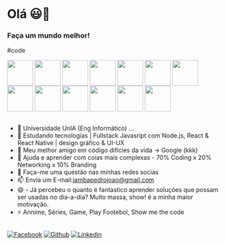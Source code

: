 # Olá 😃👋
### Faça um mundo melhor! 
  #code
<div style="display">
            <img align="center" width="60px" height="60px" src="https://cdn.jsdelivr.net/gh/devicons/devicon/icons/html5/html5-original-wordmark.svg" />
            <img align="center" width="60px" height="60px" src="https://cdn.jsdelivr.net/gh/devicons/devicon/icons/css3/css3-original-wordmark.svg" />
            <img align="center" width="60px" height="60px" src="https://cdn.jsdelivr.net/gh/devicons/devicon/icons/javascript/javascript-original.svg" />
            <img align="center" width="60px" height="60px" src="https://cdn.jsdelivr.net/gh/devicons/devicon/icons/bootstrap/bootstrap-original.svg" />  
            <img align="center" width="60px" height="60px" src="https://cdn.jsdelivr.net/gh/devicons/devicon/icons/sass/sass-original.svg" />        
            <img align="center" width="60px" height="60px" src="https://cdn.jsdelivr.net/gh/devicons/devicon/icons/nodejs/nodejs-original-wordmark.svg" />
            <img align="center" width="60px" height="60px" src="https://cdn.jsdelivr.net/gh/devicons/devicon/icons/npm/npm-original-wordmark.svg" />         
            <img align="center" width="60px" height="60px" src="https://cdn.jsdelivr.net/gh/devicons/devicon/icons/yarn/yarn-original-wordmark.svg" />  
            <img align="center" width="60px" height="60px" src="https://cdn.jsdelivr.net/gh/devicons/devicon/icons/webpack/webpack-original.svg" />          
            <img align="center" width="60px" height="60px" src="https://cdn.jsdelivr.net/gh/devicons/devicon/icons/babel/babel-original.svg" />
            <imgalign="center" width="60px" height="60px" src="https://cdn.jsdelivr.net/gh/devicons/devicon/icons/react/react-original.svg" />
            <img align="center" width="60px" height="60px" src="https://cdn.jsdelivr.net/gh/devicons/devicon/icons/wordpress/wordpress-original.svg" />
            <img align="center" width="60px" height="60px" src="https://cdn.jsdelivr.net/gh/devicons/devicon/icons/git/git-original.svg" /> 
            <img align="center" width="60px" height="60px" src="https://cdn.jsdelivr.net/gh/devicons/devicon/icons/github/github-original.svg" />
</div>
 
 ##

- 🔭 Universidade UnIA (Eng Informático) ...
- 🌱 Estudando tecnologias | Fullstack Javasript com Node.js, React & React Native | design gráfico & UI-UX
- 👯 Meu melhor amigo em código difícies da vida -> Google (kkk)
- 🤔 Ajuda e aprender com coias mais complexas - 70% Coding x 20% Networking x 10% Branding  
- 💬 Faça-me uma questão nas minhas redes socias 
- 📫 Envia um E-mail:jambapedrojoao@gmail.com 
- 😄 - Já percebeu o quanto é fantastico aprender soluções que possam ser usadas no dia-a-dia? Muito massa, show! é a minha maior motivação.
- ⚡ Annime, Séries, Game, Play Footebol, Show me the code 

##

[![Facebook](https://img.shields.io/badge/Facebook-1877F2?style=for-the-badge&logo=facebook&logoColor=white)](https://www.facebook.com/jambapedrojoao.joao)
[![Github](https://img.shields.io/badge/GitHub-100000?style=for-the-badge&logo=github&logoColor=white)](https://github.com/JambaGoDevCode)
[![Linkedin](https://img.shields.io/badge/LinkedIn-0077B5?style=for-the-badge&logo=linkedin&logoColor=white)](https://www.linkedin.com/in/joão-jamba-946735190/)

 
<!--
**JambaGoDevCode/JambaGoDevCode** is a ✨ _special_ ✨ repository because its `README.md` (this file) appears on your GitHub profile.

Here are some ideas to get you started:


-->
